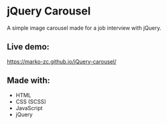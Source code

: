 # jQuery Carousel
A simple image carousel made for a job interview with jQuery.

## Live demo:
https://marko-zc.github.io/jQuery-carousel/

## Made with:
- HTML
- CSS (SCSS)
- JavaScript
- jQuery
